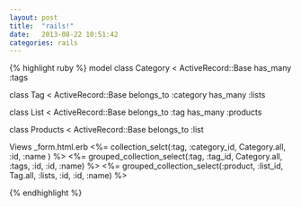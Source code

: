 ```yaml
---
layout: post
title:  "rails!"
date:   2013-08-22 10:51:42
categories: rails
---
```



{% highlight ruby %}
model
class Category <  ActiveRecord::Base
has_many :tags

class Tag < ActiveRecord::Base
belongs_to :category
has_many :lists

class List < ActiveRecord::Base
belongs_to :tag
has_many :products

class Products < ActiveRecord::Base
belongs_to :list

Views _form.html.erb
<%= collection_selct(:tag, :category_id,  Category.all, :id, :name ) %>
<%= grouped_collection_select(:tag, :tag_id, Category.all, :tags, :id, :id, :name) %>
<%= grouped_collection_select(:product, :list_id, Tag.all, :lists, :id, :id, :name) %>

{% endhighlight %}

